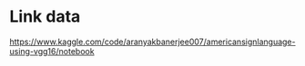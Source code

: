 # Link data 
https://www.kaggle.com/code/aranyakbanerjee007/americansignlanguage-using-vgg16/notebook
